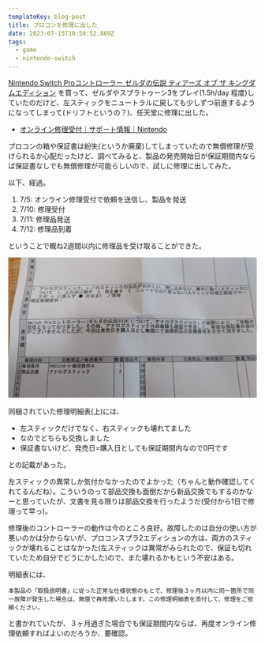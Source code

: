 ```yaml
---
templateKey: blog-post
title: プロコンを修理に出した
date: 2023-07-15T10:50:52.869Z
tags:
  - game
  - nintendo-switch
---
```


[Nintendo Switch Proコントローラー ゼルダの伝説 ティアーズ オブ ザ キングダムエディション](https://amzn.to/3NWGzGa) を買って、ゼルダやスプラトゥーン3をプレイ(1.5h/day 程度)していたのだけど、左スティックをニュートラルに戻しても少しずつ前進するようになってしまって(ドリフトというの？)、任天堂に修理に出した。

- [オンライン修理受付｜サポート情報｜Nintendo](https://www.nintendo.co.jp/support/repair/online.html)

プロコンの箱や保証書は紛失(というか廃棄)してしまっていたので無償修理が受けられるか心配だったけど、調べてみると、製品の発売開始日が保証期間内ならば保証書なしでも無償修理が可能らしいので、試しに修理に出してみた。

以下、経過。

1. 7/5: オンライン修理受付で依頼を送信し、製品を発送
2. 7/10: 修理受付
3. 7/11: 修理品発送
4. 7/12: 修理品到着

ということで概ね2週間以内に修理品を受け取ることができた。

![8553368a38129355.jpeg](https://raw.githubusercontent.com/amay077/blog2023/main/static/img/posts/2023-07-15-01H5CKCWHHBMVYAK4K5F6B0YPJ.jpeg)

同梱されていた修理明細表(上)には、

- 左スティックだけでなく、右スティックも壊れてました
- なのでどちらも交換しました
- 保証書ないけど、発売日=購入日としても保証期間内なので0円です

との記載があった。

左スティックの異常しか気付かなかったのでよかった（ちゃんと動作確認してくれてるんだね）。こういうのって部品交換も面倒だから新品交換でもするのかなーと思っていたが、文書を見る限りは部品交換を行ったようだ(受付から1日で修理って早っ)。

修理後のコントローラーの動作は今のところ良好。故障したのは自分の使い方が悪いのかは分からないが、プロコンスプラ2エディションの方は、両方のスティックが壊れることはなかった(左スティックは異常がみられたので、保証も切れていたため自分でどうにかした)ので、また壊れるかもという不安はある。

明細表には、

```
本製品の「取扱説明書」に従った正常な仕様状態のもとで、修理後３ヶ月以内に同一箇所で同一故障が発生した場合は、無償で再修理いたします。この修理明細表を添付して、修理をご依頼ください。
```

と書かれていたが、３ヶ月過ぎた場合でも保証期間内ならば、再度オンライン修理依頼すればよいのだろうか、要確認。

